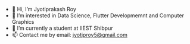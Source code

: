- 👋  Hi, I’m Jyotiprakash Roy
- 👀  I’m interested in Data Science, Flutter Developmemnt and Computer Graphics
- 🌱  I’m currently a student at IIEST Shibpur
- 📫  Contact me by email: jyotiproy5@gmail.com

<!---
JyotiPRoy/JyotiPRoy is a ✨ special ✨ repository because its `README.md` (this file) appears on your GitHub profile.
You can click the Preview link to take a look at your changes.
--->
